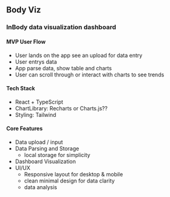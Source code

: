 ## Body Viz

### InBody data visualization dashboard

#### MVP User Flow

- User lands on the app see an upload for data entry
- User entrys data
- App parse data, show table and charts
- User can scroll through or interact with charts to see trends

#### Tech Stack

- React + TypeScript
- ChartLibrary: Recharts or Charts.js??
- Styling: Tailwind

#### Core Features

- Data upload / input
- Data Parsing and Storage
  - local storage for simplicity
- Dashboard Visualization
- UI/UX
  - Responsive layout for desktop & mobile
  - clean minimal design for data clarity
  - data analysis
